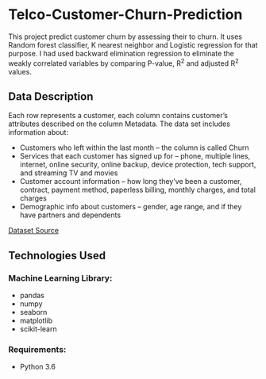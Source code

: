 # Telco-Customer-Churn-Prediction

This project predict customer churn by assessing their to churn. It uses Random forest classifier, K nearest neighbor and Logistic regression for that purpose. I had used backward elimination regression to eliminate the weakly correlated variables by comparing P-value, R<sup>2</sup> and adjusted R<sup>2</sup> values.

## Data Description

Each row represents a customer, each column contains customer’s attributes described on the column Metadata.
The data set includes information about:
* Customers who left within the last month – the column is called Churn
* Services that each customer has signed up for – phone, multiple lines, internet, online security, online backup, device protection, tech support, and streaming TV and movies
* Customer account information – how long they’ve been a customer, contract, payment method, paperless billing, monthly charges, and total charges
* Demographic info about customers – gender, age range, and if they have partners and dependents

[Dataset Source](https://www.kaggle.com/blastchar/telco-customer-churn)

## Technologies Used

### Machine Learning Library:
* pandas
* numpy
* seaborn
* matplotlib
* scikit-learn

### Requirements:
* Python 3.6
